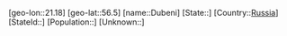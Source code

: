 ﻿---
location: [56.5,21.18]
type: City
tags:
- geo/City


SpocWebEntityId: 29892
isDeleted: false
confidential: public

---
[geo-lon::21.18]
[geo-lat::56.5]
[name::Dubeni]
[State::]
[Country::[Russia](geo/Continent/Europe/Russia.md)]
[StateId::]
[Population::]
[Unknown::]

